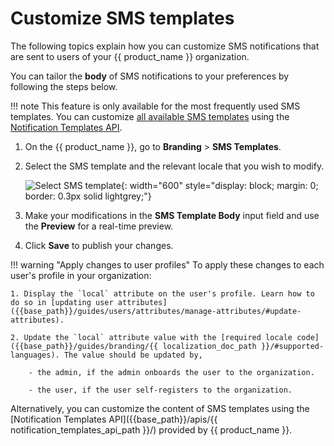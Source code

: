 # Customize SMS templates

The following topics explain how you can customize SMS notifications that are sent to users of your {{ product_name }} organization.

You can tailor the **body** of SMS notifications to your preferences by following the steps below.

!!! note
    This feature is only available for the most frequently used SMS templates. You can customize [all available SMS templates]({{base_path}}/references/sms-templates/) using the [Notification Templates API]({{base_path}}/apis/notification-templates/).

1. On the {{ product_name }}, go to **Branding** > **SMS Templates**.
2. Select the SMS template and the relevant locale that you wish to modify.

    ![Select SMS template]({{base_path}}/assets/img/guides/branding/select-sms-template.png){: width="600" style="display: block; margin: 0; border: 0.3px solid lightgrey;"}

3. Make your modifications in the **SMS Template Body** input field and use the **Preview** for a real-time preview.

4. Click **Save** to publish your changes.

!!! warning "Apply changes to user profiles"
    To apply these changes to each user's profile in your organization:

    1. Display the `local` attribute on the user's profile. Learn how to do so in [updating user attributes]({{base_path}}/guides/users/attributes/manage-attributes/#update-attributes).

    2. Update the `local` attribute value with the [required locale code]({{base_path}}/guides/branding/{{ localization_doc_path }}/#supported-languages). The value should be updated by,

        - the admin, if the admin onboards the user to the organization.

        - the user, if the user self-registers to the organization.

Alternatively, you can customize the content of SMS templates using the [Notification Templates API]({{base_path}}/apis/{{ notification_templates_api_path }}/) provided by {{ product_name }}.
